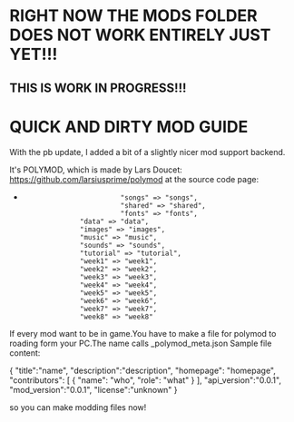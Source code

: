 # RIGHT NOW THE MODS FOLDER DOES NOT WORK ENTIRELY JUST YET!!!
## THIS IS WORK IN PROGRESS!!!

# QUICK AND DIRTY MOD GUIDE

With the pb update, I added a bit of a slightly nicer mod support backend.

It's POLYMOD, which is made by Lars Doucet: https://github.com/larsiusprime/polymod
at the source code page:
-                             "songs" => "songs",
                              "shared" => "shared",
                              "fonts" => "fonts", 
					"data" => "data",
					"images" => "images",
					"music" => "music",
					"sounds" => "sounds",
					"tutorial" => "tutorial",
					"week1" => "week1",
					"week2" => "week2",
					"week3" => "week3",
					"week4" => "week4",
					"week5" => "week5",
					"week6" => "week6",
					"week7" => "week7",
					"week8" => "week8"
If every mod want to be in game.You have to make a file for polymod to roading form your PC.The name calls _polymod_meta.json
Sample file content:

{
	"title":"name",
	"description":"description",
	"homepage": "homepage",
	"contributors": [
		{
			"name": "who",
			"role": "what"
		}
	],
	"api_version":"0.0.1",
	"mod_version":"0.0.1",
	"license":"unknown"
}

so you can make modding files now!
